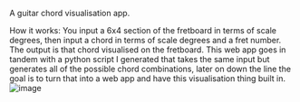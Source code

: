 A guitar chord visualisation app. 

How it works:
You input a 6x4 section of the fretboard in terms of scale degrees, then input a chord in terms of scale degrees and a fret number.
The output is that chord visualised on the fretboard. 
This web app goes in tandem with a python script I generated that takes the same input but generates all of the possible chord combinations, later on down the line the goal is to turn that into a web app and have this visualisation thing built in.
![image](https://github.com/user-attachments/assets/449de5ac-47cf-43ec-9e63-6f3500e4ceb3)
